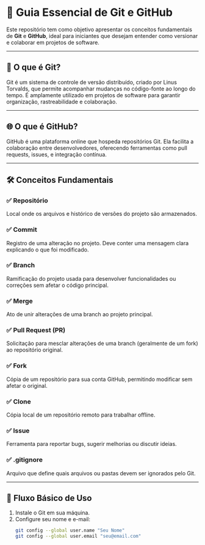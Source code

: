 # 🧠 Guia Essencial de Git e GitHub

Este repositório tem como objetivo apresentar os conceitos fundamentais de **Git** e **GitHub**, ideal para iniciantes que desejam entender como versionar e colaborar em projetos de software.

---

## 📌 O que é Git?

Git é um sistema de controle de versão distribuído, criado por Linus Torvalds, que permite acompanhar mudanças no código-fonte ao longo do tempo. É amplamente utilizado em projetos de software para garantir organização, rastreabilidade e colaboração.

---

## 🌐 O que é GitHub?

GitHub é uma plataforma online que hospeda repositórios Git. Ela facilita a colaboração entre desenvolvedores, oferecendo ferramentas como pull requests, issues, e integração contínua.

---

## 🛠️ Conceitos Fundamentais

### ✅ Repositório
Local onde os arquivos e histórico de versões do projeto são armazenados.

### ✅ Commit
Registro de uma alteração no projeto. Deve conter uma mensagem clara explicando o que foi modificado.

### ✅ Branch
Ramificação do projeto usada para desenvolver funcionalidades ou correções sem afetar o código principal.

### ✅ Merge
Ato de unir alterações de uma branch ao projeto principal.

### ✅ Pull Request (PR)
Solicitação para mesclar alterações de uma branch (geralmente de um fork) ao repositório original.

### ✅ Fork
Cópia de um repositório para sua conta GitHub, permitindo modificar sem afetar o original.

### ✅ Clone
Cópia local de um repositório remoto para trabalhar offline.

### ✅ Issue
Ferramenta para reportar bugs, sugerir melhorias ou discutir ideias.

### ✅ .gitignore
Arquivo que define quais arquivos ou pastas devem ser ignorados pelo Git.

---

## 🚀 Fluxo Básico de Uso

1. Instale o Git em sua máquina.
2. Configure seu nome e e-mail:
   ```bash
   git config --global user.name "Seu Nome"
   git config --global user.email "seu@email.com"
